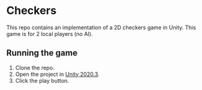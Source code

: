 # Checkers

This repo contains an implementation of a 2D checkers game in Unity.
This game is for 2 local players (no AI).

## Running the game

1. Clone the repo.
2. Open the project in [Unity 2020.3](https://unity.com/releases/editor/whats-new/2020.3.48#installs).
3. Click the play button.
